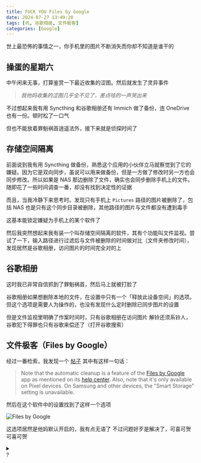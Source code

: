 ```yaml
---
title: FUCK YOU Files by Google
date: 2024-07-27 13:49:20
tags: [坑, 谷歌相册, 文件极客]
categories: [Google]
---
```


世上最恐怖的事情之一，你手机里的图片不断消失而你却不知道是谁干的

<!-- more -->

## 操蛋的星期六

中午闲来无事，打算鉴赏一下最近收集的涩图。然后就发生了灵异事件

> *我他妈收集的涩图几乎全不见了，差点哇的一声哭出来*

不过想起来我有用 Syncthing 和谷歌相册还有 Immich 做了备份，连 OneDrive 也有一份。顿时松了一口气

但也不能放着罪魁祸首逍遥法外，接下来就是侦探时间了

## 存储空间隔离

前面说到我有用 Syncthing 做备份，熟悉这个应用的小伙伴立马就察觉到了它的嫌疑。因为它是双向同步，虽说可以用来做备份，但是一方做了修改时另一方也会同步修改。所以如果是 NAS 那边删除了文件，确实也会同步删除手机上的文件。随即花了一些时间调查一番，却没有找到决定性的证据

而且，当我冷静下来思考时。发现只有手机上 `Pictures` 路径的图片被删除了，包括 NAS 也是只有这个同步目录被删除，其他路径的图片与文件都没有遭到毒手

这基本能锁定嫌疑为手机上的某个软件了

然后我突然想起来我有装一个叫存储空间隔离的软件，其有个功能叫文件监视。尝试了一下，输入路径进行过滤后与文件被删除的时间做对比（文件夹修改时间），发现居然是谷歌相册，访问图片的时间完全对的上

## 谷歌相册

这时我已非常自信抓到了罪魁祸首，然后马上就被打脸了

谷歌相册如果想删除本地的文件，在设置中只有一个「释放此设备空间」的选项。但这个选项是需要人为操作的，也没有发现什么定时删除已同步图片的设置

但是文件监视里明确了作案时间时，只有谷歌相册在访问图片
解铃还须系铃人，谷歌犯下得罪也只有谷歌来偿还了（打开谷歌搜索）

## 文件极客（Files by Google）

经过一番检索，我发现一个 [帖子](https://android.stackexchange.com/questions/249378/clarification-on-delete-backed-up-photos-automatically-for-google-photos) 其中有这样一句话：

> Note that the automatic cleanup is a feature of the [Files by Google](https://play.google.com/store/apps/details?id=com.google.android.apps.nbu.files) app as mentioned on its [help center](https://support.google.com/files/answer/10862356). Also, note that it's only available on Pixel devices. On Samsung and other devices, the "Smart Storage" setting is unavailable.

然后在这个软件中的设置找到了这样一个选项

![Files by Google](https://cf-image-hosting.kahosan.workers.dev/file/23e47f056712a65bee4c6.png)

这选项居然是他妈默认开启的，我有点无语了
不过问题好歹是解决了，可喜可贺可喜可贺

<details>
<summary style="cursor: pointer; width: min-content">?</summary>
FUCK YOU GOOGLE！！！
</details>